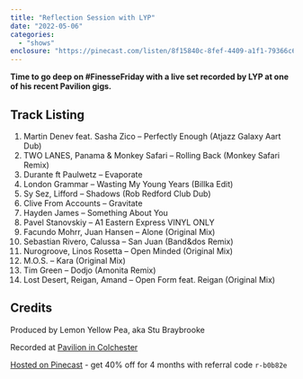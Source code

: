 ```yaml
---
title: "Reflection Session with LYP"
date: "2022-05-06"
categories: 
  - "shows"
enclosure: "https://pinecast.com/listen/8f15840c-8fef-4409-a1f1-79366c6632f3.mp3 161022425 audio/mpeg "
---
```


**Time to go deep on #FinesseFriday with a live set recorded by LYP at one of his recent Pavilion gigs.**

## Track Listing

1. Martin Denev feat. Sasha Zico – Perfectly Enough (Atjazz Galaxy Aart Dub)
2. TWO LANES, Panama & Monkey Safari – Rolling Back (Monkey Safari Remix)
3. Durante ft Paulwetz – Evaporate
4. London Grammar – Wasting My Young Years (Billka Edit)
5. Sy Sez, Lifford – Shadows (Rob Redford Club Dub)
6. Clive From Accounts – Gravitate
7. Hayden James – Something About You
8. Pavel Stanovskiy – A1 Eastern Express VINYL ONLY
9. Facundo Mohrr, Juan Hansen – Alone (Original Mix)
10. Sebastian Rivero, Calussa – San Juan (Band&dos Remix)
11. Nurogroove, Linos Rosetta – Open Minded (Original Mix)
12. M.O.S. – Kara (Original Mix)
13. Tim Green – Dodjo (Amonita Remix)
14. Lost Desert, Reigan, Amand – Open Form feat. Reigan (Original Mix)

## Credits

Produced by Lemon Yellow Pea, aka Stu Braybrooke

Recorded at [Pavilion in Colchester](https://pavilion-restaurant.co.uk)

[Hosted on Pinecast](https://pinecast.com) - get 40% off for 4 months with referral code `r-b0b82e`

